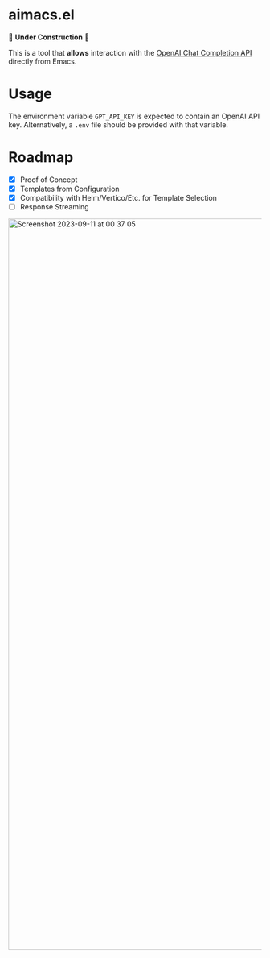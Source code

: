# aimacs.el
🚧 **Under Construction** 🚧

This is a tool that **allows** interaction with the [OpenAI Chat Completion API](https://platform.openai.com/docs/guides/gpt/chat-completions-api) directly from Emacs.

# Usage
The environment variable `GPT_API_KEY` is expected to contain an OpenAI API key. Alternatively, a `.env` file should be provided with that variable.


# Roadmap
- [x] Proof of Concept
- [x] Templates from Configuration
- [x] Compatibility with Helm/Vertico/Etc. for Template Selection
- [ ] Response Streaming

<img width="1452" alt="Screenshot 2023-09-11 at 00 37 05" src="https://github.com/mput/aimacs/assets/1230663/7f04c8ff-1591-48f9-8215-79831119436f">

